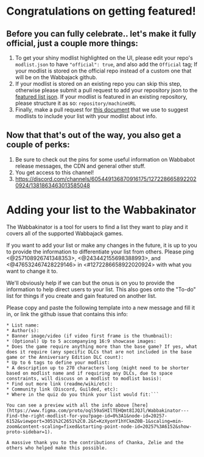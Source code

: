 # Congratulations on getting featured!

## Before you can fully celebrate.. let's make it fully official, just a couple more things:
1. To get your shiny modlist highlighted on the UI, please edit your repo's `modlist.json` to have `"official": true`, and also add the `Official` tag; If your modlist is stored on the official repo instead of a custom one that will be on the Wabbajack github. 
2. If your modlist is stored on an existing repo you can skip this step, otherwise please submit a pull request to add your repository json to the [featured list json](https://github.com/wabbajack-tools/mod-lists/blob/master/featured_lists.json). If your modlist is featured in an existing repository, please structure it as so: `repository/machineURL`
3. Finally, make a pull request for [this document](https://github.com/wabbajack-tools/mod-lists/blob/master/modlist-descriptions.md) that we use to suggest modlists to include your list with your modlist about info.

## Now that that's out of the way, you also get a couple of perks:

1. Be sure to check out the pins for some useful information on Wabbabot release messages, the CDN and general other stuff.
2. You get access to this channel!
3. https://discord.com/channels/605449136870916175/1272286658922020924/1381863463013585048

# Adding your list to the Wabbakinator

The Wabbakinator is a tool for users to find a list they want to play and it covers all of the supported Wabbajack games.

If you want to add your list or make any changes in the future, it is up to you to provide the information to differentiate your list from others. Please ping  <@257108926741348353>, <@243442155698388993>, and <@476532467428229146>  in <#1272286658922020924> with what you want to change it to.

We'll obviously help if we can but the onus is on you to provide the information to help direct users to your list. This also goes onto the "To-do" list for things if you create and gain featured on another list.

Please copy and paste the following template into a new message and fill it in, or link the github issue that contains this info:

```
* List name:
* Author(s):
* Banner image/video (if video first frame is the thumbnail):
* (Optional) Up to 5 accompanying 16:9 showcase images:
* Does the game require anything more than the base game? If yes, what does it require (any specific DLCs that are not included in the base game or the Anniversary Edition DLC count):
* Up to 6 tags to define your modlist:
* A description up to 270 characters long (might need to be shorter based on modlist name and if requiring any DLCs, due to space constraints, will discuss on a modlist to modlist basis):
* Find out more link (readme/wiki/etc):
* Community link (Discord, Guilded, etc):
* Where in the quiz do you think your list would fit:```

You can see a preview with all the info above [here](https://www.figma.com/proto/oql59aSHIlTEHQmt8IJQJl/Wabbakinator---Find-the-right-modlist-for-you?page-id=0%3A1&node-id=20257-6152&viewport=3051%2C2651%2C0.2&t=KzXyonY1hYCkmZ0B-1&scaling=min-zoom&content-scaling=fixed&starting-point-node-id=20257%3A6152&show-proto-sidebar=1).

A massive thank you to the contributions of Chanka, Zelie and the others who helped make this possible.
